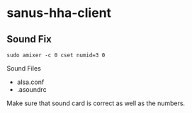 # sanus-hha-client

## Sound Fix
`sudo amixer -c 0 cset numid=3 0`

Sound Files
* alsa.conf
* .asoundrc

Make sure that sound card is correct as well as the numbers.

